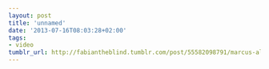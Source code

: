 ```yaml
---
layout: post
title: 'unnamed'
date: '2013-07-16T08:03:28+02:00'
tags:
- video
tumblr_url: http://fabiantheblind.tumblr.com/post/55582098791/marcus-alqueres-saz-a-new-superhero-is-coming
---
```

